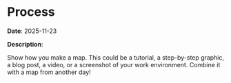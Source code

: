 # Process

**Date**: 2025-11-23

**Description**:

Show how you make a map. This could be a tutorial, a step-by-step graphic, a blog post, a video, or a screenshot of your work environment. Combine it with a map from another day!
